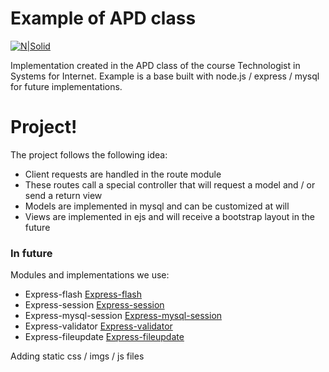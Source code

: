 # Example of APD class

[![N|Solid](http://mocitec.charqueadas.ifsul.edu.br/landingpage/img/ifsul-horizontal-colorido.png)](http://www.charqueadas.ifsul.edu.br/portal/index.php?option=com_content&view=article&id=406&Itemid=161)


Implementation created in the APD class of the course Technologist in Systems for Internet.
Example is a base built with node.js / express / mysql for future implementations.

# Project!

The project follows the following idea:
- Client requests are handled in the route module
- These routes call a special controller that will request a model and / or send a return view
- Models are implemented in mysql and can be customized at will
- Views are implemented in ejs and will receive a bootstrap layout in the future




### In future

Modules and implementations we use:
* Express-flash [Express-flash](https://www.npmjs.com/package/express-flash "Express-flash")
* Express-session [Express-session](https://github.com/expressjs/session "Express-session")
* Express-mysql-session [Express-mysql-session](https://www.npmjs.com/package/express-mysql-session "Express-mysql-session")
* Express-validator [Express-validator](https://github.com/express-validator/express-validator "Express-validator")
* Express-fileupdate [Express-fileupdate](https://www.npmjs.com/package/express-fileupload "Express-fileupdate")

Adding static css / imgs / js files